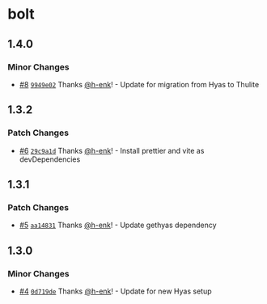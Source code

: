 # bolt

## 1.4.0

### Minor Changes

- [#8](https://github.com/thuliteio/bolt/pull/8) [`9949e02`](https://github.com/thuliteio/bolt/commit/9949e027909ebd06e9392853b7fd6341f509c16d) Thanks [@h-enk](https://github.com/h-enk)! - Update for migration from Hyas to Thulite

## 1.3.2

### Patch Changes

- [#6](https://github.com/gethyas/bolt/pull/6) [`29c9a1d`](https://github.com/gethyas/bolt/commit/29c9a1d2ba65501f479c54325572a621c5ed7867) Thanks [@h-enk](https://github.com/h-enk)! - Install prettier and vite as devDependencies

## 1.3.1

### Patch Changes

- [#5](https://github.com/gethyas/bolt/pull/5) [`aa14831`](https://github.com/gethyas/bolt/commit/aa14831ae9442ce1a985e235acd95a7e79ccdfcd) Thanks [@h-enk](https://github.com/h-enk)! - Update gethyas dependency

## 1.3.0

### Minor Changes

- [#4](https://github.com/gethyas/bolt/pull/4) [`0d719de`](https://github.com/gethyas/bolt/commit/0d719de6a3504afacb2ee61e32d396d7e65879cf) Thanks [@h-enk](https://github.com/h-enk)! - Update for new Hyas setup
